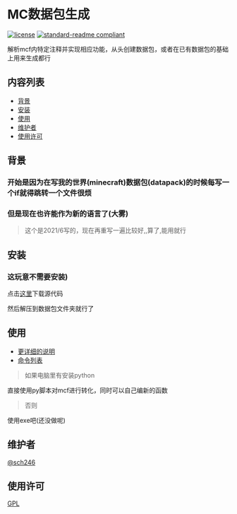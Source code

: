# MC数据包生成

[![license](	https://img.shields.io/github/license/sch246/s3_mcpack_maker)](https://github.com/sch246/s3_mcpack_maker/blob/main/LICENSE)
[![standard-readme compliant](https://img.shields.io/badge/readme%20style-standard-brightgreen.svg?style=flat-square)](https://github.com/RichardLitt/standard-readme)

解析mcf内特定注释并实现相应功能，从头创建数据包，或者在已有数据包的基础上用来生成都行

## 内容列表

- [背景](#背景)
- [安装](#安装)
- [使用](#使用)
- [维护者](#维护者)
- [使用许可](#使用许可)

## 背景

### 开始是因为在写我的世界(minecraft)数据包(datapack)的时候每写一个if就得跳转一个文件很烦

### 但是现在也许能作为新的语言了(大雾)

>这个是2021/6写的，现在再重写一遍比较好,,算了,能用就行

## 安装

### 这玩意不需要安装)

点击[这里](https://github.com/sch246/s3_mcpack_maker/archive/refs/heads/main.zip)下载源代码

然后解压到数据包文件夹就行了

## 使用

- [更详细的说明](./md/use.md)
- [命令列表](customfuncs.py)

> 如果电脑里有安装python

直接使用py脚本对mcf进行转化，同时可以自己编新的函数

> 否则

使用exe吧(还没做呢)

## 维护者

[@sch246](https://github.com/sch246)

## 使用许可

[GPL](LICENSE)
